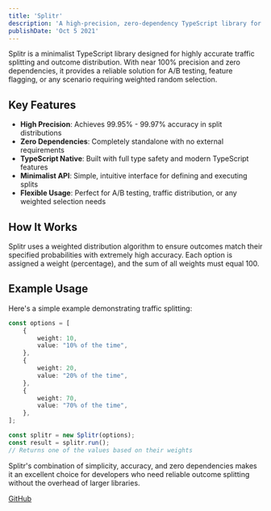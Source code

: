 ```yaml
---
title: 'Splitr'
description: 'A high-precision, zero-dependency TypeScript library for traffic and outcome splitting'
publishDate: 'Oct 5 2021'
---
```


Splitr is a minimalist TypeScript library designed for highly accurate traffic splitting and outcome distribution. With near 100% precision and zero dependencies, it provides a reliable solution for A/B testing, feature flagging, or any scenario requiring weighted random selection.

## Key Features

- **High Precision**: Achieves 99.95% - 99.97% accuracy in split distributions
- **Zero Dependencies**: Completely standalone with no external requirements
- **TypeScript Native**: Built with full type safety and modern TypeScript features
- **Minimalist API**: Simple, intuitive interface for defining and executing splits
- **Flexible Usage**: Perfect for A/B testing, traffic distribution, or any weighted selection needs

## How It Works

Splitr uses a weighted distribution algorithm to ensure outcomes match their specified probabilities with extremely high accuracy. Each option is assigned a weight (percentage), and the sum of all weights must equal 100.

## Example Usage

Here's a simple example demonstrating traffic splitting:

```typescript
const options = [
    {
        weight: 10,
        value: "10% of the time",
    },
    {
        weight: 20,
        value: "20% of the time",
    },
    {
        weight: 70,
        value: "70% of the time",
    },
];

const splitr = new Splitr(options);
const result = splitr.run();
// Returns one of the values based on their weights
```

Splitr's combination of simplicity, accuracy, and zero dependencies makes it an excellent choice for developers who need reliable outcome splitting without the overhead of larger libraries.

[GitHub](https://github.com/christopherarter/splitr)